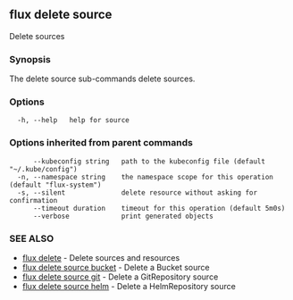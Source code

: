 ## flux delete source

Delete sources

### Synopsis

The delete source sub-commands delete sources.

### Options

```
  -h, --help   help for source
```

### Options inherited from parent commands

```
      --kubeconfig string   path to the kubeconfig file (default "~/.kube/config")
  -n, --namespace string    the namespace scope for this operation (default "flux-system")
  -s, --silent              delete resource without asking for confirmation
      --timeout duration    timeout for this operation (default 5m0s)
      --verbose             print generated objects
```

### SEE ALSO

* [flux delete](flux_delete.md)	 - Delete sources and resources
* [flux delete source bucket](flux_delete_source_bucket.md)	 - Delete a Bucket source
* [flux delete source git](flux_delete_source_git.md)	 - Delete a GitRepository source
* [flux delete source helm](flux_delete_source_helm.md)	 - Delete a HelmRepository source

